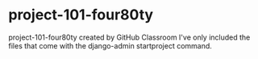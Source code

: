# project-101-four80ty
project-101-four80ty created by GitHub Classroom
I've only included the files that come with the django-admin startproject command.
